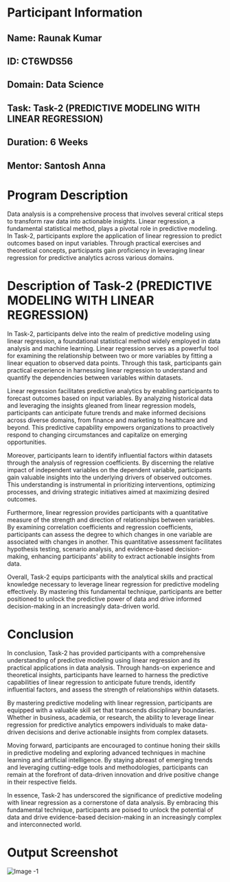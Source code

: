 <h1>Participant Information</h1>
<h2>Name: Raunak Kumar</h2>
<h2>ID: CT6WDS56</h2>
<h2>Domain: Data Science</h2>
<h2>Task: Task-2 (PREDICTIVE MODELING WITH LINEAR REGRESSION)</h2>
<h2>Duration: 6 Weeks</h2>
<h2>Mentor: Santosh Anna</h2>

<h1>Program Description</h1>
<p>Data analysis is a comprehensive process that involves several critical steps to transform raw data into actionable insights. Linear regression, a fundamental statistical method, plays a pivotal role in predictive modeling. In Task-2, participants explore the application of linear regression to predict outcomes based on input variables. Through practical exercises and theoretical concepts, participants gain proficiency in leveraging linear regression for predictive analytics across various domains.</p>

<h1>Description of Task-2 (PREDICTIVE MODELING WITH LINEAR REGRESSION)</h1>
<p>In Task-2, participants delve into the realm of predictive modeling using linear regression, a foundational statistical method widely employed in data analysis and machine learning. Linear regression serves as a powerful tool for examining the relationship between two or more variables by fitting a linear equation to observed data points. Through this task, participants gain practical experience in harnessing linear regression to understand and quantify the dependencies between variables within datasets.</p>

<p>Linear regression facilitates predictive analytics by enabling participants to forecast outcomes based on input variables. By analyzing historical data and leveraging the insights gleaned from linear regression models, participants can anticipate future trends and make informed decisions across diverse domains, from finance and marketing to healthcare and beyond. This predictive capability empowers organizations to proactively respond to changing circumstances and capitalize on emerging opportunities.</p>

<p>Moreover, participants learn to identify influential factors within datasets through the analysis of regression coefficients. By discerning the relative impact of independent variables on the dependent variable, participants gain valuable insights into the underlying drivers of observed outcomes. This understanding is instrumental in prioritizing interventions, optimizing processes, and driving strategic initiatives aimed at maximizing desired outcomes.</p>

<p>Furthermore, linear regression provides participants with a quantitative measure of the strength and direction of relationships between variables. By examining correlation coefficients and regression coefficients, participants can assess the degree to which changes in one variable are associated with changes in another. This quantitative assessment facilitates hypothesis testing, scenario analysis, and evidence-based decision-making, enhancing participants' ability to extract actionable insights from data.</p>

<p>Overall, Task-2 equips participants with the analytical skills and practical knowledge necessary to leverage linear regression for predictive modeling effectively. By mastering this fundamental technique, participants are better positioned to unlock the predictive power of data and drive informed decision-making in an increasingly data-driven world.</p>

<h1>Conclusion</h1>
<p>In conclusion, Task-2 has provided participants with a comprehensive understanding of predictive modeling using linear regression and its practical applications in data analysis. Through hands-on experience and theoretical insights, participants have learned to harness the predictive capabilities of linear regression to anticipate future trends, identify influential factors, and assess the strength of relationships within datasets.</p>

<p>By mastering predictive modeling with linear regression, participants are equipped with a valuable skill set that transcends disciplinary boundaries. Whether in business, academia, or research, the ability to leverage linear regression for predictive analytics empowers individuals to make data-driven decisions and derive actionable insights from complex datasets.</p>

<p>Moving forward, participants are encouraged to continue honing their skills in predictive modeling and exploring advanced techniques in machine learning and artificial intelligence. By staying abreast of emerging trends and leveraging cutting-edge tools and methodologies, participants can remain at the forefront of data-driven innovation and drive positive change in their respective fields.</p>

<p>In essence, Task-2 has underscored the significance of predictive modeling with linear regression as a cornerstone of data analysis. By embracing this fundamental technique, participants are poised to unlock the potential of data and drive evidence-based decision-making in an increasingly complex and interconnected world.</p>

<h1>Output Screenshot</h1>

<img src="https://drive.google.com/uc?id=1HcTBHcX7phjlR7peCRmw-F_DbXXjtmNp" alt="Image -1">
